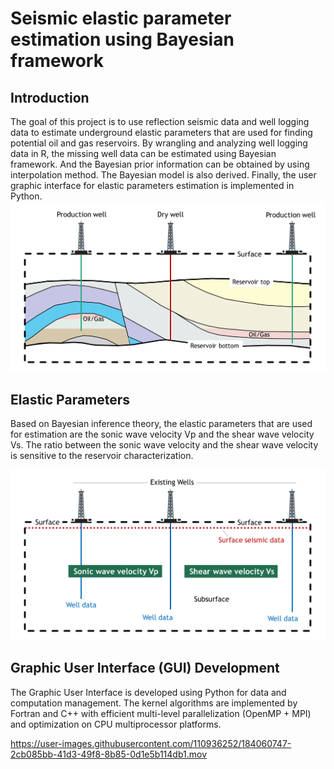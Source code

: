 # Seismic elastic parameter estimation using Bayesian framework

## Introduction

<p></p>
The goal of this project is to use reflection seismic data and well logging data to estimate underground elastic parameters that are used for finding potential oil and gas reservoirs. By wrangling and analyzing well logging data in R, the missing well data can be estimated using Bayesian framework. And the Bayesian prior information can be obtained by using interpolation method. The Bayesian model is also derived. Finally, the user graphic interface for elastic parameters estimation is implemented in Python.

<img src="usr/fig1.png" alt="Figure 1" width="700"/>

## Elastic Parameters
Based on Bayesian inference theory, the elastic parameters that are used for estimation are the sonic wave velocity Vp and the shear wave velocity Vs. The ratio between the sonic wave velocity and the shear wave velocity is sensitive to the reservoir characterization.

<img src="usr/fig2.png" alt="Figure 2" width="700"/>

## Graphic User Interface (GUI) Development
The Graphic User Interface is developed using Python for data and computation management. The kernel algorithms are implemented by Fortran and C++ with efficient multi-level parallelization (OpenMP + MPI) and optimization on CPU multiprocessor platforms.

https://user-images.githubusercontent.com/110936252/184060747-2cb085bb-41d3-49f8-8b85-0d1e5b114db1.mov





